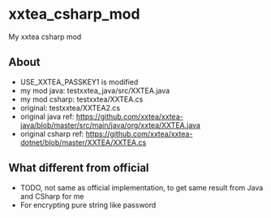 # xxtea_csharp_mod
My xxtea csharp mod

## About  
* USE_XXTEA_PASSKEY1 is modified  
* my mod java: testxxtea_java/src/XXTEA.java  
* my mod csharp: testxxtea/XXTEA.cs  
* original: testxxtea/XXTEA2.cs  
* original java ref: https://github.com/xxtea/xxtea-java/blob/master/src/main/java/org/xxtea/XXTEA.java  
* original csharp ref: https://github.com/xxtea/xxtea-dotnet/blob/master/XXTEA/XXTEA.cs  

## What different from official     
* TODO, not same as official implementation, to get same result from Java and CSharp for me   
* For encrypting pure string like password  
